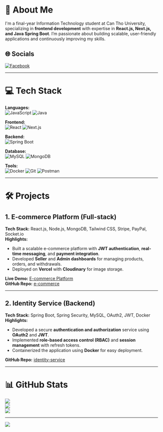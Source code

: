 # 💫 About Me

I'm a final-year Information Technology student at Can Tho University, specializing in **frontend development** with expertise in **React.js, Next.js, and Java Spring Boot**. I’m passionate about building scalable, user-friendly applications and continuously improving my skills.

## 🌐 Socials

[![Facebook](https://img.shields.io/badge/Facebook-%231877F2.svg?logo=Facebook&logoColor=white)](https://www.facebook.com/HuyTranDevDesCre)

---

# 💻 Tech Stack

**Languages:**  
![JavaScript](https://img.shields.io/badge/javascript-%23323330.svg?style=for-the-badge&logo=javascript&logoColor=%23F7DF1E) ![Java](https://img.shields.io/badge/java-%23ED8B00.svg?style=for-the-badge&logo=java&logoColor=white)

**Frontend:**  
![React](https://img.shields.io/badge/react-%2320232a.svg?style=for-the-badge&logo=react&logoColor=%2361DAFB) ![Next.js](https://img.shields.io/badge/Next.js-000000?style=for-the-badge&logo=next.js&logoColor=white) 

**Backend:**  
![Spring Boot](https://img.shields.io/badge/Spring%20Boot-F2F4F9?style=for-the-badge&logo=spring-boot)

**Database:**  
![MySQL](https://img.shields.io/badge/mysql-%2300f.svg?style=for-the-badge&logo=mysql&logoColor=white) ![MongoDB](https://img.shields.io/badge/MongoDB-%234ea94b.svg?style=for-the-badge&logo=mongodb&logoColor=white)

**Tools:**  
![Docker](https://img.shields.io/badge/docker-%230db7ed.svg?style=for-the-badge&logo=docker&logoColor=white) ![Git](https://img.shields.io/badge/git-%23F05033.svg?style=for-the-badge&logo=git&logoColor=white) ![Postman](https://img.shields.io/badge/Postman-FF6C37?style=for-the-badge&logo=postman&logoColor=white)

---

# 🛠️ Projects

## 1. **E-commerce Platform (Full-stack)**  
**Tech Stack:** React.js, Node.js, MongoDB, Tailwind CSS, Stripe, PayPal, Socket.io  
**Highlights:**  
- Built a scalable e-commerce platform with **JWT authentication**, **real-time messaging**, and **payment integration**.  
- Developed **Seller** and **Admin dashboards** for managing products, orders, and withdrawals.  
- Deployed on **Vercel** with **Cloudinary** for image storage.  

**Live Demo:** [E-commerce Platform](https://e-commerce-nu-lyart.vercel.app/)  
**GitHub Repo:** [e-commerce](https://github.com/tsthuy/e-commerce)  

---

## 2. **Identity Service (Backend)**  
**Tech Stack:** Spring Boot, Spring Security, MySQL, OAuth2, JWT, Docker  
**Highlights:**  
- Developed a secure **authentication and authorization** service using **OAuth2** and **JWT**.  
- Implemented **role-based access control (RBAC)** and **session management** with refresh tokens.  
- Containerized the application using **Docker** for easy deployment.  

**GitHub Repo:** [identity-service](https://github.com/tsthuy/identity-service)  

---

# 📊 GitHub Stats

![](https://github-readme-stats.vercel.app/api?username=tsthuy&theme=radical&hide_border=false&include_all_commits=false&count_private=false)  
![](https://github-readme-streak-stats.herokuapp.com/?user=tsthuy&theme=radical&hide_border=false)  
![](https://github-readme-stats.vercel.app/api/top-langs/?username=tsthuy&theme=radical&hide_border=false&layout=compact)  

---

[![](https://visitcount.itsvg.in/api?id=tsthuy&icon=7&color=0)](https://visitcount.itsvg.in)
